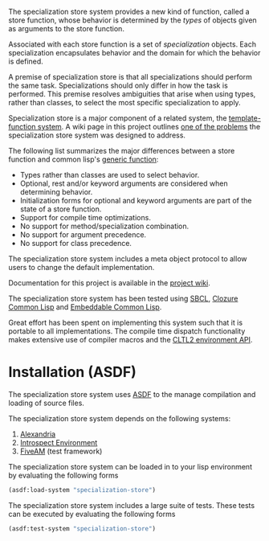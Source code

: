 The specialization store system provides a new kind of function,
called a store function, whose behavior is determined by the *types*
of objects given as arguments to the store function.

Associated with each store function is a set of *specialization*
objects. Each specialization encapsulates behavior and the domain for
which the behavior is defined.

A premise of specialization store is that all specializations should
perform the same task. Specializations should only differ in how the
task is performed. This premise resolves ambiguities that arise when
using types, rather than classes, to select the most specific
specialization to apply.

Specialization store is a major component of a related system,
the
[template-function system](https://github.com/markcox80/template-function/). A
wiki page in this project
outlines
[one of the problems](https://github.com/markcox80/template-function/wiki/Motivating-the-Template-Function-System) the
specialization store system was designed to address.

The following list summarizes the major differences between a store
function and common lisp's
[generic function](http://www.lispworks.com/documentation/HyperSpec/Body/07_f.htm):
- Types rather than classes are used to select behavior.
- Optional, rest and/or keyword arguments are considered when
  determining behavior.
- Initialization forms for optional and keyword arguments are part of
  the state of a store function.
- Support for compile time optimizations.
- No support for method/specialization combination.
- No support for argument precedence.
- No support for class precedence.

The specialization store system includes a meta object protocol to
allow users to change the default implementation.

Documentation for this project is available in
the
[project wiki](https://github.com/markcox80/specialization-store/wiki).

The specialization store system has been tested
using
[SBCL](http://www.sbcl.org),
[Clozure Common Lisp](https://ccl.clozure.com)
and [Embeddable Common Lisp](https://common-lisp.net/project/ecl/).

Great effort has been spent on implementing this system such that it
is portable to all implementations. The compile time dispatch
functionality makes extensive use of compiler macros and the
[CLTL2 environment API](https://www.cs.cmu.edu/Groups/AI/html/cltl/clm/node102.html#SECTION001250000000000000000).

# Installation (ASDF)

The specialization store system
uses [ASDF](https://common-lisp.net/project/asdf/) to the manage
compilation and loading of source files.

The specialization store system depends on the following systems:
1. [Alexandria](https://common-lisp.net/project/alexandria/)
2. [Introspect Environment](https://github.com/Bike/introspect-environment)
3. [FiveAM](https://common-lisp.net/project/fiveam/) (test framework)

The specialization store system can be loaded in to your lisp
environment by evaluating the following forms

```lisp
(asdf:load-system "specialization-store")
```

The specialization store system includes a large suite of tests. These
tests can be executed by evaluating the following forms

```lisp
(asdf:test-system "specialization-store")
```
